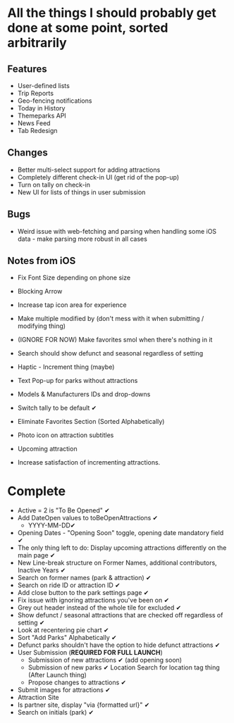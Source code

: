 # All the things I should probably get done at some point, sorted arbitrarily

## Features
- User-defined lists
- Trip Reports
- Geo-fencing notifications
- Today in History
- Themeparks API
- News Feed
- Tab Redesign

## Changes
- Better multi-select support for adding attractions
- Completely different check-in UI (get rid of the pop-up)
- Turn on tally on check-in
- New UI for lists of things in user submission
 
## Bugs
- Weird issue with web-fetching and parsing when handling some iOS data
  \- make parsing more robust in all cases
 
## Notes from iOS
- Fix Font Size depending on phone size
- Blocking Arrow
- Increase tap icon area for experience
- Make multiple modified by (don't mess with it when submitting /
  modifying thing)
- (IGNORE FOR NOW) Make favorites smol when there's nothing in it
- Search should show defunct and seasonal regardless of setting
- Haptic - Increment thing (maybe)
    
    
- Text Pop-up for parks without attractions
- Models & Manufacturers IDs and drop-downs
- Switch tally to be default ✔
- Eliminate Favorites Section (Sorted Alphabetically)
- Photo icon on attraction subtitles
- Upcoming attraction
- Increase satisfaction of incrementing attractions.



# Complete

 - Active = 2 is "To Be Opened" ✔
 - Add DateOpen values to toBeOpenAttractions ✔
   - YYYY-MM-DD✔
 - Opening Dates - "Opening Soon" toggle, opening date mandatory field ✔
-  The only thing left to do: Display upcoming attractions differently
   on the main page ✔
 - New Line-break structure on Former Names, additional contributors, Inactive Years ✔
 - Search on former names (park & attraction) ✔
 - Search on ride ID or attraction ID ✔
 - Add close button to the park settings page ✔
 - Fix issue with ignoring attractions you've been on ✔
 - Grey out header instead of the whole tile for excluded ✔
-  Show defunct / seasonal attractions that are checked off regardless
   of setting ✔
 - Look at recentering pie chart ✔
-  Sort "Add Parks" Alphabetically ✔
 - Defunct parks shouldn't have the option to hide defunct attractions ✔
 - User Submission (**REQUIRED FOR FULL LAUNCH**)
    - Submission of new attractions ✔ (add opening soon)
    - Submission of new parks ✔ Location Search for location tag thing
  (After Launch thing)
    - Propose changes to attractions ✔
  -   Submit images for attractions ✔
 - Attraction Site
  -   Is partner site, display "via {formatted url}" ✔
-  Search on initials (park) ✔
